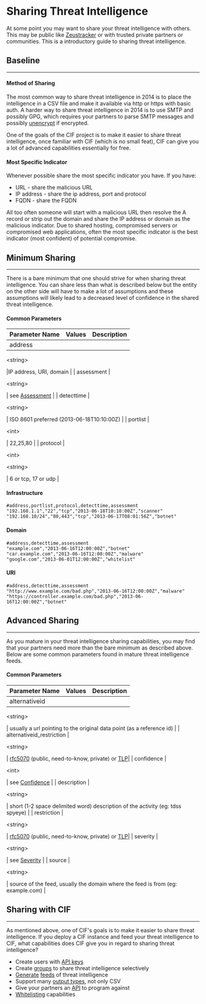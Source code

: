 # Sharing Threat Intelligence #

At some point you may want to share your threat intelligence with others. This may be public like [Zeustracker](https://zeustracker.abuse.ch/) or with trusted private partners or communities. This is a introductory guide to sharing threat intelligence.

## Baseline ##

---


#### Method of Sharing ####

The most common way to share threat intelligence in 2014 is to place the intelligence in a CSV file and make it available via http or https with basic auth. A harder way to share threat intelligence in 2014 is to use SMTP and possibly GPG, which requires your partners to parse SMTP messages and possibly [unencrypt](https://github.com/giovino/perl-mail-gpg-example) if encrypted.

One of the goals of the CIF project is to make it easier to share threat intelligence, once familiar with CIF (which is no small feat), CIF can give you a lot of advanced capabilities essentially for free.

#### Most Specific Indicator ####

Whenever possible share the most specific indicator you have. If you have:

  * URL - share the malicious URL
  * IP address - share the ip address, port and protocol
  * FQDN - share the FQDN

All too often someone will start with a malicious URL then resolve the A record or strip out the domain and share the IP address or domain as the malicious indicator. Due to shared hosting, compromised servers or compromised web applications, often the most specific indicator is the best indicator (most confident) of potential compromise.

## Minimum Sharing ##

---


There is a bare minimum that one should strive for when sharing threat intelligence. You can share less than what is described below but the entity on the other side will have to make a lot of assumptions and these assumptions will likely lead to a decreased level of confidence in the shared threat intelligence.

#### Common Parameters ####

| Parameter Name | Values | Description |
|:---------------|:-------|:------------|
| address | 

&lt;string&gt;

 |IP address, URI, domain |
| assessment | 

&lt;string&gt;

 | see [Assessment](TaxonomyAssessment_v1.md) |
| detecttime | 

&lt;string&gt;

 | ISO 8601 preferred (2013-06-18T10:10:00Z) |
| portlist | 

&lt;int&gt;

 | 22,25,80 |
| protocol | 

&lt;int&gt;

 

&lt;string&gt;

 | 6 or tcp, 17 or udp |

#### Infrastructure ####

```
#address,portlist,protocol,detecttime,assessment
"192.168.1.1","22","tcp","2013-06-18T10:10:00Z","scanner"
"192.168.10/24","80,443","tcp","2013-06-17T08:01:56Z","botnet"
```

#### Domain ####

```
#address,detecttime,assessment
"example.com","2013-06-16T12:00:00Z","botnet"
"car.example.com","2013-06-16T12:00:00Z","malware"
"google.com","2013-06-01T12:00:00Z","whitelist"
```

#### URI ####

```
#address,detecttime,assessment
"http://www.example.com/bad.php","2013-06-16T12:00:00Z","malware"
"https://controller.example.com/bad.php","2013-06-16T12:00:00Z","botnet"
```

## Advanced Sharing ##

---


As you mature in your threat intelligence sharing capabilities, you may find that your partners need more than the bare minimum as described above. Below are some common parameters found in mature threat intelligence feeds.

#### Common Parameters ####
| Parameter Name | Values | Description |
|:---------------|:-------|:------------|
| alternativeid | 

&lt;string&gt;

 | usually a url pointing to the original data point (as a reference id) |
| alternativeid\_restriction | 

&lt;string&gt;

 | [rfc5070](http://www.ietf.org/rfc/rfc5070.txt) (public, need-to-know, private) or [TLP](http://www.us-cert.gov/tlp)|
| confidence | 

&lt;int&gt;

 | see [Confidence](TaxonomyConfidence_v1.md) |
| description | 

&lt;string&gt;

 | short (1-2 space delimited word) description of the activity (eg: tdss spyeye) |
| restriction | 

&lt;string&gt;

 | [rfc5070](http://www.ietf.org/rfc/rfc5070.txt) (public, need-to-know, private) or [TLP](http://www.us-cert.gov/tlp)|
| severity | 

&lt;string&gt;

 | see [Severity](TaxonomySeverity_v1.md) |
| source | 

&lt;string&gt;

 | source of the feed, usually the domain where the feed is from (eg: example.com) |

## Sharing with CIF ##

---


As mentioned above, one of CIF's goals is to make it easier to share threat intelligence. If you deploy a CIF instance and feed your threat intelligence to CIF, what capabilities does CIF give you in regard to sharing threat intelligence?

  * Create users with [API keys](Utilities_v1#cif_apikeys.md)
  * Create [groups](GroupSupport_v1.md) to share threat intelligence selectively
  * [Generate](ServerInstall_v1#Enabling_Feed_Generation.md) [feeds](Feeds_v1.md) of threat intelligence
  * Support many [output types](Feeds_v1#Output_Plugins.md), not only CSV
  * Give your partners an [API](API_v1.md) to program against
  * [Whitelisting](Whitelist_v1.md) capabilities